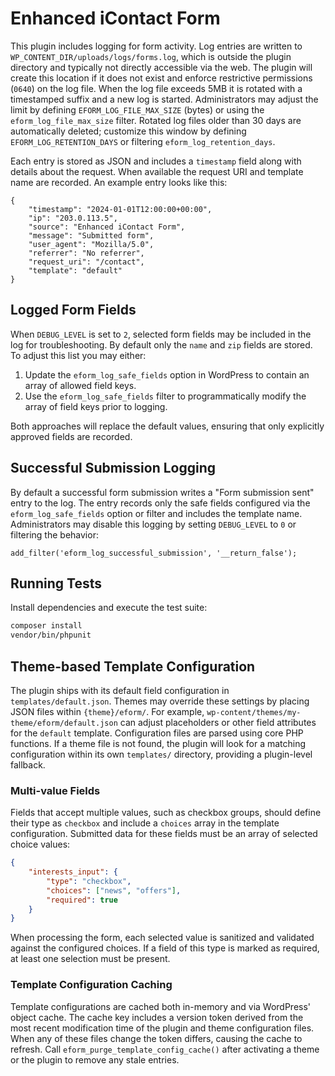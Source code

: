 # Enhanced iContact Form

This plugin includes logging for form activity. Log entries are written to
`WP_CONTENT_DIR/uploads/logs/forms.log`, which is outside the plugin directory
and typically not directly accessible via the web. The plugin will create this
location if it does not exist and enforce restrictive permissions (`0640`) on
the log file. When the log file exceeds 5MB it is rotated with a timestamped
suffix and a new log is started. Administrators may adjust the limit by defining
`EFORM_LOG_FILE_MAX_SIZE` (bytes) or using the `eform_log_file_max_size` filter.
Rotated log files older than 30 days are automatically deleted; customize this
window by defining `EFORM_LOG_RETENTION_DAYS` or filtering
`eform_log_retention_days`.

Each entry is stored as JSON and includes a `timestamp` field along with details
about the request. When available the request URI and template name are
recorded. An example entry looks like this:

```
{
    "timestamp": "2024-01-01T12:00:00+00:00",
    "ip": "203.0.113.5",
    "source": "Enhanced iContact Form",
    "message": "Submitted form",
    "user_agent": "Mozilla/5.0",
    "referrer": "No referrer",
    "request_uri": "/contact",
    "template": "default"
}
```

## Logged Form Fields

When `DEBUG_LEVEL` is set to `2`, selected form fields may be included in the log
for troubleshooting. By default only the `name` and `zip` fields are stored. To
adjust this list you may either:

1. Update the `eform_log_safe_fields` option in WordPress to contain an array of
   allowed field keys.
2. Use the `eform_log_safe_fields` filter to programmatically modify the array of
   field keys prior to logging.

Both approaches will replace the default values, ensuring that only explicitly
approved fields are recorded.

## Successful Submission Logging

By default a successful form submission writes a "Form submission sent" entry to
the log. The entry records only the safe fields configured via the
`eform_log_safe_fields` option or filter and includes the template name.
Administrators may disable this logging by setting `DEBUG_LEVEL` to `0` or
filtering the behavior:

```
add_filter('eform_log_successful_submission', '__return_false');
```

## Running Tests

Install dependencies and execute the test suite:

```bash
composer install
vendor/bin/phpunit
```

## Theme-based Template Configuration

The plugin ships with its default field configuration in `templates/default.json`.
Themes may override these settings by placing JSON files within `{theme}/eform/`.
For example, `wp-content/themes/my-theme/eform/default.json` can adjust
placeholders or other field attributes for the `default` template. Configuration
files are parsed using core PHP functions. If a theme file is not found, the
plugin will look for a matching configuration within its own `templates/`
directory, providing a plugin-level fallback.

### Multi-value Fields

Fields that accept multiple values, such as checkbox groups, should define their
type as `checkbox` and include a `choices` array in the template configuration.
Submitted data for these fields must be an array of selected choice values:

```json
{
    "interests_input": {
        "type": "checkbox",
        "choices": ["news", "offers"],
        "required": true
    }
}
```

When processing the form, each selected value is sanitized and validated against
the configured choices. If a field of this type is marked as required, at least
one selection must be present.

### Template Configuration Caching

Template configurations are cached both in-memory and via WordPress' object
cache. The cache key includes a version token derived from the most recent
modification time of the plugin and theme configuration files. When any of these
files change the token differs, causing the cache to refresh. Call
`eform_purge_template_config_cache()` after activating a theme or the plugin to
remove any stale entries.
